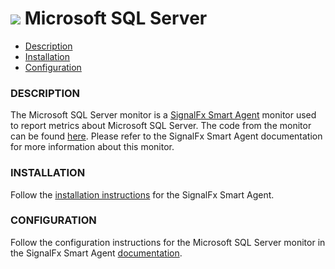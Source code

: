 # ![](https://github.com/signalfx/integrations/blob/master/microsoft-sql-server/img/integration_microsoftsqlserver.png) Microsoft SQL Server

- [Description](#description)
- [Installation](#installation)
- [Configuration](#configuration)

### DESCRIPTION

The Microsoft SQL Server monitor is a <a target="_blank" href="https://github.com/signalfx/integrations/tree/release/signalfx-agent">SignalFx Smart Agent</a> monitor used to report metrics about Microsoft SQL Server.  The code from the monitor can be found <a target="_blank" href="https://github.com/signalfx/signalfx-agent/tree/master/internal/monitors/telegraf/monitors/mssqlserver">here</a>.  Please refer to the SignalFx Smart Agent documentation for more information about this monitor.

### INSTALLATION

Follow the <a target="_blank" href="https://github.com/signalfx/signalfx-agent#installation">installation instructions</a> for the SignalFx Smart Agent.

### CONFIGURATION

Follow the configuration instructions for the Microsoft SQL Server monitor in the SignalFx Smart Agent <a target="_blank" href="https://github.com/signalfx/signalfx-agent/blob/master/docs/monitors/telegraf-sqlserver.md">documentation</a>.
